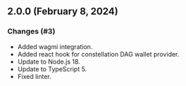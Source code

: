 ## 2.0.0 (February 8, 2024)

### Changes (#3)

+ Added wagmi integration.
+ Added react hook for constellation DAG wallet provider.
+ Update to Node.js 18.
+ Update to TypeScript 5.
+ Fixed linter.